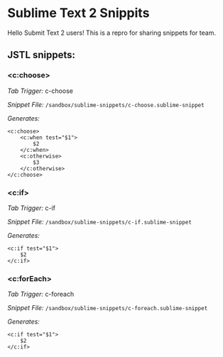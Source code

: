 Sublime Text 2 Snippits
=======================

Hello Submit Text 2 users! This is a repro for sharing snippets for team.


JSTL snippets:
--------------

### <c:choose>

*Tab Trigger:* c-choose

*Snippet File:* `/sandbox/sublime-snippets/c-choose.sublime-snippet`

*Generates:*

    <c:choose>
        <c:when test="$1">
            $2
        </c:when>
        <c:otherwise>
            $3
        </c:otherwise>
    </c:choose>


### <c:if>

*Tab Trigger:* c-if

*Snippet File:* `/sandbox/sublime-snippets/c-if.sublime-snippet`

*Generates:*

    <c:if test="$1">
        $2
    </c:if>


### <c:forEach>

*Tab Trigger:* c-foreach

*Snippet File:* `/sandbox/sublime-snippets/c-foreach.sublime-snippet`

*Generates:*

    <c:if test="$1">
        $2
    </c:if>
